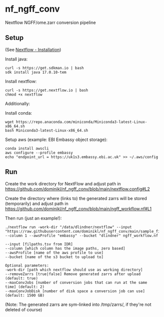 # nf_ngff_conv
Nextflow NGFF/ome.zarr conversion pipeline

## Setup

(See [Nextflow - Installation](https://www.nextflow.io/docs/latest/install.html))

Install java:
```
curl -s https://get.sdkman.io | bash
sdk install java 17.0.10-tem
```

Install nextflow:
```
curl -s https://get.nextflow.io | bash
chmod +x nextflow
```

Additionally:

Install conda:
```
wget https://repo.anaconda.com/miniconda/Miniconda3-latest-Linux-x86_64.sh
bash Miniconda3-latest-Linux-x86_64.sh
```

Setup aws (example: EBI Embassy object storage):
```
conda install awscli
aws configure --profile embassy
echo "endpoint_url = https://uk1s3.embassy.ebi.ac.uk" >> ~/.aws/config 
```

## Run

Create the work directory for NextFlow and adjust path in https://github.com/dominikl/nf_ngff_conv/blob/main/nextflow.config#L2

Create the directory where (links to) the generated zarrs will be stored (temporarily) and adjust path in https://github.com/dominikl/nf_ngff_conv/blob/main/ngff_workflow.nf#L1 

Then run (just an example!):
```
./nextflow run -work-dir "/data/dlindner/nextflow" --input "https://raw.githubusercontent.com/dominikl/nf_ngff_conv/main/sample_filepaths.tsv" --column 1 --awsProfile "embassy" --bucket "dlindner" ngff_workflow.nf
```

```
--input [filpaths.tsv from IDR]
--column [which column has the image paths, zero based]
--awsProfile [name of the aws profile to use]
--bucket [name of the s3 bucket to upload to]

Optional parameters:
-work-dir [path which nextflow should use as working directory]
--removeZarrs [true|false] Remove generated zarrs after upload (default: true)
--maxConvJobs [number of conversion jobs that can run at the same time] (default: 2)
--maxConvJobDisk [number of disk space a conversion job can use] (default: 1500 GB) 
```
(Note: The generated zarrs are sym-linked into /tmp/zarrs/, if they're not deleted of course)
